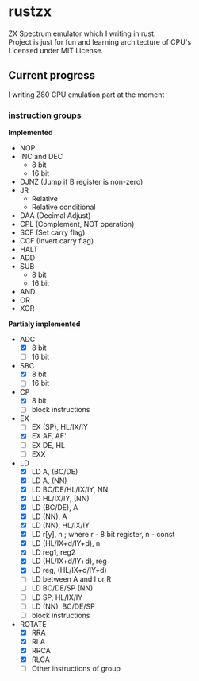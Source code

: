 # rustzx
ZX Spectrum emulator which I writing in rust.   
Project is just for fun and learning architecture of CPU's  
Licensed under MIT License.

## Current progress
I writing Z80 CPU emulation part at the moment  
### instruction groups
__Implemented__  
- NOP
- INC and DEC
    - 8 bit
    - 16 bit
- DJNZ  (Jump if B register is non-zero)
- JR  
    - Relative
    - Relative conditional
- DAA (Decimal Adjust)
- CPL (Complement, NOT operation)
- SCF (Set carry flag)
- CCF (Invert carry flag)
- HALT
- ADD    
- SUB
	- 8 bit  
	- 16 bit  
- AND
- OR
- XOR

__Partialy implemented__  
- ADC
    - [x] 8 bit
    - [ ] 16 bit
- SBC
    - [x] 8 bit
    - [ ] 16 bit    
- CP
    - [x] 8 bit
    - [ ] block instructions       
- EX
	- [ ] EX (SP), HL/IX/IY
	- [x] EX AF, AF'
	- [ ] EX DE, HL
	- [ ] EXX
- LD
	- [x] LD A, (BC/DE)
	- [x] LD A, (NN)
	- [x] LD BC/DE/HL/IX/IY, NN
	- [x] LD HL/IX/IY, (NN)
	- [x] LD (BC/DE), A
	- [x] LD (NN), A
	- [x] LD (NN), HL/IX/IY
    - [x] LD r[y], n ; where r - 8 bit register, n - const
    - [x] LD (HL/IX+d/IY+d), n
    - [x] LD reg1, reg2
    - [x] LD (HL/IX+d/IY+d), reg
    - [x] LD reg, (HL/IX+d/IY+d)
	- [ ] LD between A and I or R
    - [ ] LD BC/DE/SP (NN)
    - [ ] LD SP, HL/IX/IY
    - [ ] LD (NN), BC/DE/SP
    - [ ] block instructions
- ROTATE
    - [x] RRA
    - [x] RLA
    - [x] RRCA
    - [x] RLCA
    - [ ] Other instructions of group
